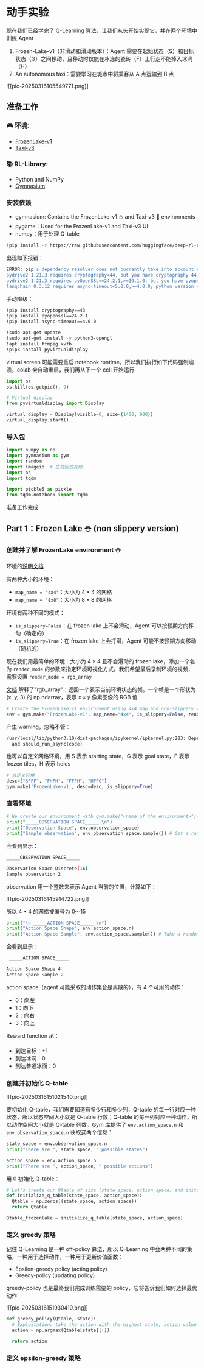 # 动手实验

现在我们已经学完了 Q-Learning 算法，让我们从头开始实现它，并在两个环境中训练 Agent：

1. Frozen-Lake-v1（非滑动和滑动版本）：Agent 需要在起始状态（S）和目标状态（G）之间移动，且移动时仅能在冰冻的瓷砖（F）上行走不能掉入冰洞（H）
2. An autonomous taxi：需要学习在城市中将乘客从 A 点运输到 B 点

![[pic-20250316105549771.png]]

## 准备工作
### 🎮 环境:

- [FrozenLake-v1](https://gymnasium.farama.org/environments/toy_text/frozen_lake/)
- [Taxi-v3](https://gymnasium.farama.org/environments/toy_text/taxi/)

### 📚 RL-Library:

- Python and NumPy
- [Gymnasium](https://gymnasium.farama.org/)

### 安装依赖

- gymnasium: Contains the FrozenLake-v1 ⛄ and Taxi-v3 🚕 environments
- pygame：Used for the FrozenLake-v1 and Taxi-v3 UI
- numpy：用于处理 Q-table

```bash
!pip install -r https://raw.githubusercontent.com/huggingface/deep-rl-class/main/notebooks/unit2/requirements-unit2.txt
```

出现如下报错：

```bash
ERROR: pip's dependency resolver does not currently take into account all the packages that are installed. This behaviour is the source of the following dependency conflicts.
pydrive2 1.21.3 requires cryptography<44, but you have cryptography 44.0.1 which is incompatible.
pydrive2 1.21.3 requires pyOpenSSL<=24.2.1,>=19.1.0, but you have pyopenssl 25.0.0 which is incompatible.
langchain 0.3.12 requires async-timeout<5.0.0,>=4.0.0; python_version < "3.11", but you have async-timeout 5.0.1 which is incompatible.
```

手动降级：

```bash
!pip install cryptography==43
!pip install pyopenssl==24.2.1
!pip install async-timeout==4.0.0
```

```bash
!sudo apt-get update
!sudo apt-get install -y python3-opengl
!apt install ffmpeg xvfb
!pip3 install pyvirtualdisplay
```

virtual screen 可能需要重启 notebook runtime，所以我们执行如下代码强制崩溃，colab 会自动重启，我们再从下一个 cell 开始运行

```python
import os
os.kill(os.getpid(), 9)
```

```python
# Virtual display
from pyvirtualdisplay import Display

virtual_display = Display(visible=0, size=(1400, 900))
virtual_display.start()
```

### 导入包

```python
import numpy as np
import gymnasium as gym
import random
import imageio	# 生成回放视频
import os
import tqdm

import pickle5 as pickle
from tqdm.notebook import tqdm
```

准备工作完成

## Part 1：Frozen Lake ⛄ (non slippery version)

### 创建并了解 FrozenLake environment ⛄

环境的[说明文档](https://gymnasium.farama.org/environments/toy_text/frozen_lake/)

有两种大小的环境：
- `map_name = "4x4"`：大小为 $4\times4$ 的网格
- `map_name = "8x8"`：大小为 $8\times8$ 的网格

环境有两种不同的模式：
- `is_slippery=False`：在 frozen lake 上不会滑动，Agent 可以按预期方向移动（确定的）
- `is_slippery=True`：在 frozen lake 上会打滑，Agent 可能不按预期方向移动（随机的）

现在我们用最简单的环境：大小为 $4\times4$ 且不会滑动的 frozen lake，添加一个名为 `render_mode` 的参数来指定环境可视化方式。我们希望最后录制环境的视频，需要设置 `render_mode = rgb_array`

[文档](https://gymnasium.farama.org/api/env/#gymnasium.Env.render) 解释了“rgb_array”：返回一个表示当前环境状态的帧。一个帧是一个形状为 (x, y, 3) 的 np.ndarray，表示 $x\times y$ 像素图像的 RGB 值

```python
# Create the FrozenLake-v1 environment using 4x4 map and non-slippery version and render_mode="rgb_array"
env = gym.make("FrozenLake-v1", map_name="4x4", is_slippery=False, render_mode="rgb_array") # TODO use the correct parameters
```

产生 warning，忽略不管：

```bash
/usr/local/lib/python3.10/dist-packages/ipykernel/ipkernel.py:283: DeprecationWarning: `should_run_async` will not call `transform_cell` automatically in the future. Please pass the result to `transformed_cell` argument and any exception that happen during thetransform in `preprocessing_exc_tuple` in IPython 7.17 and above.
  and should_run_async(code)
```

也可以自定义网格环境，用 S 表示 starting state，G 表示 goal state，F 表示 frozen tiles，H 表示 holes

```python
# 自定义环境
desc=["SFFF", "FHFH", "FFFH", "HFFG"]
gym.make('FrozenLake-v1', desc=desc, is_slippery=True)
```

### 查看环境

```python
# We create our environment with gym.make("<name_of_the_environment>")- `is_slippery=False`: The agent always moves in the intended direction due to the non-slippery nature of the frozen lake (deterministic).
print("_____OBSERVATION SPACE_____ \n")
print("Observation Space", env.observation_space)
print("Sample observation", env.observation_space.sample()) # Get a random observation
```

会看到显示：

```bash
_____OBSERVATION SPACE_____ 

Observation Space Discrete(16)
Sample observation 2
```

observation 用一个整数来表示 Agent 当前的位置，计算如下：

![[pic-20250316145914722.png]]

所以 $4\times4$ 的网格被编号为 0～15

```python
print("\n _____ACTION SPACE_____ \n")
print("Action Space Shape", env.action_space.n)
print("Action Space Sample", env.action_space.sample()) # Take a random action
```

会看到显示：

```bash
 _____ACTION SPACE_____ 

Action Space Shape 4
Action Space Sample 2
```

action space（agent 可能采取的动作集合是离散的），有 4 个可用的动作：
- 0：向左
- 1：向下
- 2：向右
- 3：向上

Reward function 💰：
- 到达目标：+1
- 到达冰洞：0
- 到达普通冰面：0

### 创建并初始化 Q-table

![[pic-20250316151021540.png]]

要初始化 Q-table，我们需要知道有多少行和多少列，Q-table 的每一行对应一种状态，所以状态空间大小就是 Q-table 行数；Q-table 的每一列对应一种动作，所以动作空间大小就是 Q-table 列数。Gym 库提供了 `env.action_space.n` 和 `env.observation_space.n` 获取这两个信息：

```python
state_space = env.observation_space.n
print("There are ", state_space, " possible states")

action_space = env.action_space.n
print("There are ", action_space, " possible actions")
```

用 0 初始化 Q-table：

```python
# Let's create our Qtable of size (state_space, action_space) and initialized each values at 0 using np.zeros
def initialize_q_table(state_space, action_space):
  Qtable = np.zeros((state_space, action_space))
  return Qtable
```

```python
Qtable_frozenlake = initialize_q_table(state_space, action_space)
```

### 定义 greedy 策略

记住 Q-Learning 是一种 off-policy 算法，所以 Q-Learning 中会两种不同的策略，一种用于选择动作，一种用于更新价值函数：
- Epsilon-greedy policy (acting policy)
- Greedy-policy (updating policy)

greedy-policy 也是最终我们完成训练需要的 policy，它将告诉我们如何选择最优动作

![[pic-20250316151930410.png]]

```python
def greedy_policy(Qtable, state):
  # Exploitation: take the action with the highest state, action value
  action = np.argmax(Qtable[state][:])

  return action
```

### 定义 epsilon-greedy 策略

